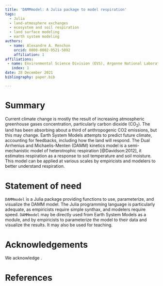 ```yaml
---
title: 'DAMMmodel: A Julia package to model respiration'
tags:
  - Julia
  - land-atmosphere exchanges
  - ecosystem and soil respiration
  - land surface modeling
  - earth system modeling
authors:
  - name: Alexandre A. Renchon
    orcid: 0000-0002-9521-5092
    affiliation: 1
affiliations:
 - name: Environmental Science Division (EVS), Argonne National Laboratory, Lemont, IL, USA
   index: 1
date: 28 December 2021
bibliography: paper.bib

---
```


# Summary

Current climate change is mostly the result of increasing atmospheric greenhouse
gases concentration, particularly carbon dioxide (CO<sub>2</sub>). The land has
been absorbing about a third of anthropogenic CO2 emissions, but this may change.
Earth System Models attempts to predict future climate, accounting for feedbacks, 
including how the land will respond. The Dual Arrhenius and Michaelis-Menten
(DAMM) kinetics model is a semi-mechanistic model of heterotrophic respiration 
[@Davidson:2012], it estimates respiration as a response to soil temperature and
soil moisture. This model can be applied at various scales by empiricists and modelers
to better understand respiration. 

# Statement of need

`DAMMmodel` is a Julia package providing functions to use, parameterize, and visualize
the DAMM model. The Julia programming language is particularly adequate, as empiricists
require simple synthax, and modelers require speed. `DAMMmodel` may be directly used
from Earth System Models as a module, and by empiricists to parameterize the model to
their data and visualize the results. It may also be used for teaching. 

# Acknowledgements

We acknowledge .

# References
